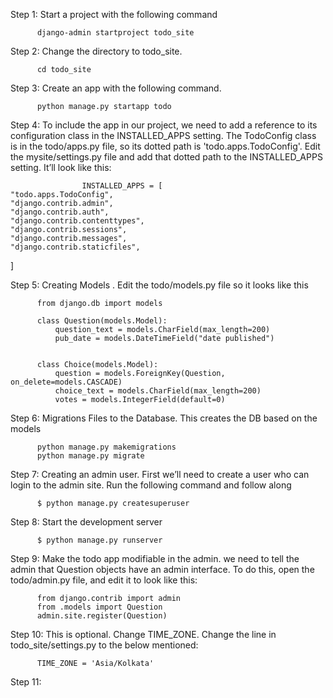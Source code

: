 Step 1: Start a project with the following command

          django-admin startproject todo_site

Step 2:  Change the directory to todo_site.

          cd todo_site

Step 3: Create an app with the following command.

          python manage.py startapp todo

Step 4: To include the app in our project, we need to add a reference to its configuration class in the INSTALLED_APPS setting. 
        The TodoConfig class is in the todo/apps.py file, so its dotted path is 'todo.apps.TodoConfig'. Edit the mysite/settings.py 
        file and add that dotted path to the INSTALLED_APPS setting. It’ll look like this: 

                    INSTALLED_APPS = [
    "todo.apps.TodoConfig",
    "django.contrib.admin",
    "django.contrib.auth",
    "django.contrib.contenttypes",
    "django.contrib.sessions",
    "django.contrib.messages",
    "django.contrib.staticfiles",
]

Step 5: Creating Models . Edit the todo/models.py file so it looks like this

          from django.db import models

          class Question(models.Model):
              question_text = models.CharField(max_length=200)
              pub_date = models.DateTimeField("date published")
          
          
          class Choice(models.Model):
              question = models.ForeignKey(Question, on_delete=models.CASCADE)
              choice_text = models.CharField(max_length=200)
              votes = models.IntegerField(default=0)

Step 6: Migrations Files to the Database. This creates the DB based on the models

          python manage.py makemigrations
          python manage.py migrate
Step 7: Creating an admin user. First we’ll need to create a user who can login to the admin site. Run the following command and follow along

          $ python manage.py createsuperuser

Step 8: Start the development server
          
          $ python manage.py runserver

Step 9: Make the todo app modifiable in the admin. we need to tell the admin that Question objects have an admin interface. 
        To do this, open the todo/admin.py file, and edit it to look like this:

          from django.contrib import admin
          from .models import Question          
          admin.site.register(Question)

Step 10: This is optional. Change TIME_ZONE. Change the line in todo_site/settings.py to the below mentioned:

          TIME_ZONE = 'Asia/Kolkata'

Step 11: 
          

          
